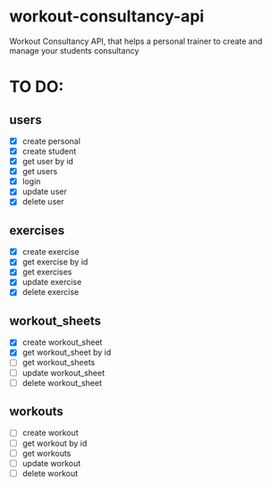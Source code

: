 # workout-consultancy-api
Workout Consultancy API, that helps a personal trainer to create and manage your students consultancy

# TO DO: 

## users

- [x] create personal
- [x] create student
- [x] get user by id
- [x] get users
- [x] login
- [x] update user
- [x] delete user

## exercises

- [x] create exercise
- [x] get exercise by id
- [x] get exercises
- [x] update exercise
- [x] delete exercise

## workout_sheets

- [x] create workout_sheet
- [x] get workout_sheet by id
- [ ] get workout_sheets
- [ ] update workout_sheet
- [ ] delete workout_sheet

## workouts

- [ ] create workout
- [ ] get workout by id
- [ ] get workouts
- [ ] update workout
- [ ] delete workout
